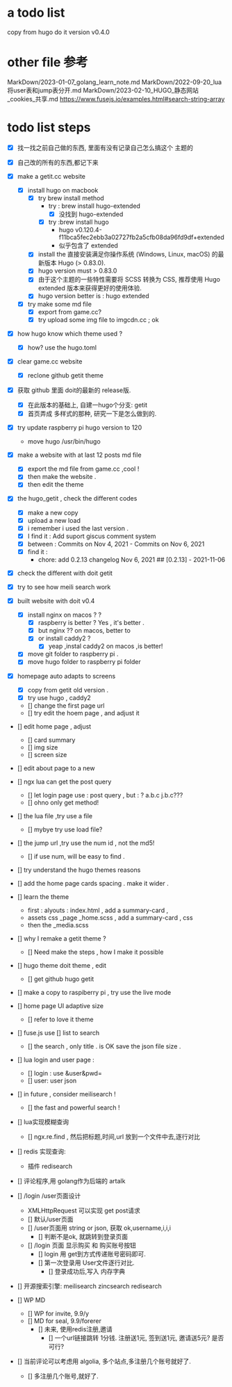 a todo list 
====

copy from hugo do it version v0.4.0 

# other file 参考
MarkDown/2023-01-07_golang_learn_note.md
MarkDown/2022-09-20_lua将user表和jump表分开.md
MarkDown/2023-02-10_HUGO_静态网站_cookies_共享.md
https://www.fusejs.io/examples.html#search-string-array


# todo list steps
- [x] 找一找之前自己做的东西, 里面有没有记录自己怎么搞这个 主题的
- [x] 自己改的所有的东西,都记下来
- [x] make a getit.cc website 
    - [x] install hugo on macbook 
        - [x] try brew install method 
            - try : brew install hugo-extended  
                - [x] 没找到 hugo-extended
            - [x] try :brew install hugo 
                - hugo v0.120.4-f11bca5fec2ebb3a02727fb2a5cfb08da96fd9df+extended
                - 似乎包含了 extended
        - [x] install the 直接安装满足你操作系统 (Windows, Linux, macOS) 的最新版本  Hugo (> 0.83.0). 
        - [x] hugo version must > 0.83.0 
        - [x] 由于这个主题的一些特性需要将  SCSS 转换为  CSS, 推荐使用 Hugo extended 版本来获得更好的使用体验. 
        - [x] hugo version better is : hugo extended
    - [x] try make some md file
        - [x] export from game.cc?
        - [x] try upload some img file to imgcdn.cc ; ok 
- [x] how hugo know which theme used ?
    - [x] how? use the hugo.toml 
- [x] clear game.cc website 
    - [x] reclone github getit theme 
- [x] 获取 github 里面 doit的最新的 release版. 
    - [x] 在此版本的基础上, 自建一hugo个分支: getit
    - [x] 首页弄成 多样式的那种, 研究一下是怎么做到的.
- [x] try update raspberry pi hugo version to 120 
    - move hugo /usr/bin/hugo

- [x] make a website with at last 12 posts md file 
    - [x] export the md file from game.cc ,cool !
    - [x] then make the website . 
    - [x] then edit the theme 

- [x] the hugo_getit , check the different codes 
    - [x] make a new copy 
    - [x] upload a new load 
    - [x] i remember i used the last version . 
    - [x] I find it : Add suport giscus comment system  
    - [x] between : Commits on Nov 4, 2021   -   Commits on Nov 6, 2021
    - [x] find it :
        - chore: add 0.2.13 changelog     Nov 6, 2021   ## [0.2.13] - 2021-11-06
- [x] check the different with doit getit 
- [x] try to see how meili search work
- [x] built website with doit v0.4
    - [x] install nginx on macos ? ?
        - [x] raspberry is better ? Yes , it's better . 
        - [x] but nginx ?? on macos, better to 
        - [x] or install caddy2 ?
            - [x] yeap ,instal caddy2 on macos ,is better! 
    - [x] move git folder to raspberry pi . 
    - [x] move hugo folder to raspberry pi folder 

- [x] homepage auto adapts to screens 
    - [x] copy from getit old version .
    - [x] try use hugo , caddy2 
    - [] change the first page url 
    - [] try edit the hoem page , and adjust it 

- [] edit home page , adjust 
    - [] card summary 
    - [] img size
    - [] screen size 

- [] edit about page to a new 

- [] ngx lua can get the post query 
    - [] let login page use : post query , but : ? a.b.c j.b.c???
    - [] ohno only get method! 

- [] the lua file ,try use a file 
    - [] mybye try use load file? 


- [] the jump url ,try use the num id , not the md5!
    - [] if use num, will be easy to find .

- [] try understand the hugo themes reasons 

- [] add the home page cards spacing . make it wider .

- [] learn the theme 
    - first : alyouts : index.html ,  add a  summary-card , 
    - assets css _page _home.scss , add a  summary-card , css 
    - then the _media.scss 


- [] why I remake a getit theme ?
    - [] Need make the steps , how I make it possible 

- [] hugo theme doit theme , edit
	- [] get github hugo getit 


- [] make a copy to raspiberry pi , try use the live mode 

- [] home page UI adaptive size 
    - [] refer to  love it theme 


- [] fuse.js use [] list to search 
    - [] the search , only  title . is OK  save the json file size .

- [] lua login and user page :
    - [] login : use &user&pwd=
    - [] user: user json 

- [] in future , consider meilisearch !
    - [] the fast and powerful search ! 

- [] lua实现模糊查询
    - [] ngx.re.find , 然后把标题,时间,url 放到一个文件中去,逐行对比

- [] redis 实现查询: 
    - 插件 redisearch 

- [] 评论程序,用 golang作为后端的 artalk

- [] /login /user页面设计
    - XMLHttpRequest 可以实现 get post请求
    - [] 默认/user页面
    - [] /user页面用 string or json, 获取 ok,username,i,i,i 
        - [] 判断不是ok, 就跳转到登录页面
    - [] /login 页面 显示购买 和 购买账号按钮
        - [] login 用 get到方式传递账号密码即可. 
        - [] 第一次登录用 User文件逐行对比. 
            - [] 登录成功后,写入 内存字典

- [] 开源搜索引擎:  meilisearch  zincsearch redisearch

- [] WP MD
    - [] WP for invite, 9.9/y
    - [] MD for seal, 9.9/forerer
        - [] 未来, 使用redis注册,邀请
            - [] 一个url链接跳转 1分钱. 注册送1元, 签到送1元, 邀请送5元? 是否可行?

- [] 当前评论可以考虑用 algolia, 多个站点,多注册几个账号就好了.
    - [] 多注册几个账号,就好了.
